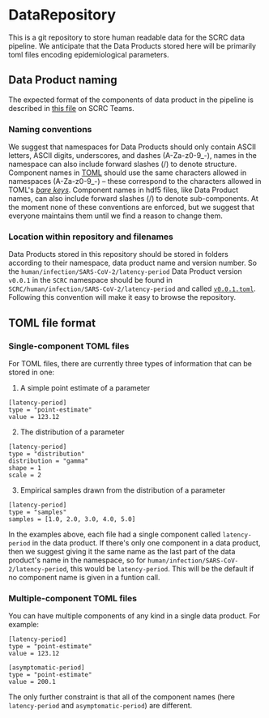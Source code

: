 # DataRepository

This is a git repository to store human readable data for the SCRC data pipeline. We anticipate that the Data Products stored here will be primarily toml files encoding epidemiological parameters.

## Data Product naming

The expected format of the components of data product in the pipeline is described in [this file][format-url] on SCRC Teams.

### Naming conventions

We suggest that namespaces for Data Products should only contain ASCII letters, ASCII digits, underscores, and dashes (A-Za-z0-9_-), names in the namespace can also include forward slashes (/) to denote structure. Component names in [TOML][toml] should use the same characters allowed in namespaces (A-Za-z0-9_-) – these correspond to the characters allowed in TOML's [*bare keys*][toml-keys]. Component names in hdf5 files, like Data Product names, can also include forward slashes (/) to denote sub-components. At the moment none of these conventions are enforced, but we suggest that everyone maintains them until we find a reason to change them.

### Location within repository and filenames

Data Products stored in this repository should be stored in folders according to their namespace, data product name and version number. So the `human/infection/SARS-CoV-2/latency-period` Data Product version `v0.0.1` in the `SCRC` namespace should be found in `SCRC/human/infection/SARS-CoV-2/latency-period` and called [`v0.0.1.toml`](SCRC/human/infection/SARS-CoV-2/latency-period/v0.0.1.toml). Following this convention will make it easy to browse the repository.

## TOML file format

### Single-component TOML files

For TOML files, there are currently three types of information that can be stored in one:

1. A simple point estimate of a parameter
```
[latency-period]
type = "point-estimate"
value = 123.12
```

2. The distribution of a parameter 
```
[latency-period]
type = "distribution" 
distribution = "gamma" 
shape = 1
scale = 2 
```
 
 3. Empirical samples drawn from the distribution of a parameter
```
[latency-period] 
type = "samples" 
samples = [1.0, 2.0, 3.0, 4.0, 5.0]
```

In the examples above, each file had a single component called `latency-period` in the data product. If there's only one component in a data product, then we suggest giving it the same name as the last part of the data product's name in the namespace, so for `human/infection/SARS-CoV-2/latency-period`, this would be `latency-period`. This will be the default if no component name is given in a funtion call.

### Multiple-component TOML files

You can have multiple components of any kind in a single data product. For example:

```
[latency-period]
type = "point-estimate"
value = 123.12

[asymptomatic-period] 
type = "point-estimate" 
value = 200.1
```

The only further constraint is that all of the component names (here `latency-period` and `asymptomatic-period`) are different.

[toml]: https://toml.io/en/

[toml-keys]: https://toml.io/en/v1.0.0-rc.1#keys

[format-url]: https://teams.microsoft.com/l/file/03AF05F8-DF00-417B-BA73-B152606C0CCA?tenantId=6e725c29-763a-4f50-81f2-2e254f0133c8&fileType=docx&objectUrl=https%3A%2F%2Fgla.sharepoint.com%2Fsites%2FScottishCOVID-19ResearchConsortium%2FShared%20Documents%2FGeneral%2FCollaboration%2Fdata%20pipeline%20API%2F3.%20Standardised%20data%20type%20API.docx&baseUrl=https%3A%2F%2Fgla.sharepoint.com%2Fsites%2FScottishCOVID-19ResearchConsortium&serviceName=teams&threadId=19:283c5ea4551344249cc76dd0ecaa4f74@thread.tacv2&groupId=669b45e2-a9a6-4060-ba8a-9ebd3713e367

